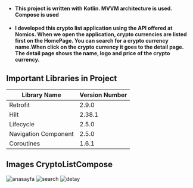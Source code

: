 - #### This project is written with Kotlin. MVVM architecture is used. Compose is used
- #### I developed this crypto list application using the API offered at Nomics. When we open the application, crypto currencies are listed first on the HomePage. You can search for a crypto currency name.When click on the crypto currency it goes to the detail page. The detail page shows the name, logo and price of the crypto currency.

## Important Libraries in Project

|Library Name    |Version Number            |
|----------------|--------------------------|
|Retrofit |2.9.0|
|Hilt |2.38.1|
|Lifecycle |2.5.0|
|Navigation	Component |2.5.0|
|Coroutines |1.6.1|

## Images CryptoListCompose

![anasayfa](https://user-images.githubusercontent.com/56438103/182045337-de581c7a-8741-4af2-879d-a6bb56c450e7.PNG)
![search](https://user-images.githubusercontent.com/56438103/182045341-d59b24a8-3428-4a11-ba21-8053aba0b486.PNG)
![detay](https://user-images.githubusercontent.com/56438103/182045344-b652c07f-5375-4451-9f29-dfedee98bb66.PNG)
